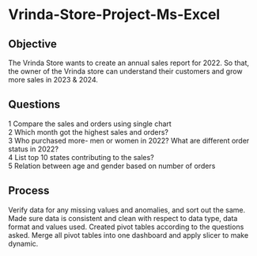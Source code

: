 # Vrinda-Store-Project-Ms-Excel
## Objective 
The Vrinda Store wants to create an annual sales report for 2022. So that, the owner of the Vrinda store can understand their customers and grow more sales in 2023 & 2024.
## Questions
1	Compare the sales and orders using single chart																	
2	Which month got the highest sales and orders?																	
3	Who purchased more- men or women in 2022? What are different order status in 2022?																	
4	List top 10 states contributing to the sales?																	
5	Relation between age and gender based on number of orders																	

## Process
Verify data for any missing values and anomalies, and sort out the same.
Made sure data is consistent and clean with respect to data type, data format and values used.
Created pivot tables according to the questions asked.
Merge all pivot tables into one dashboard and apply slicer to make dynamic.

                  
